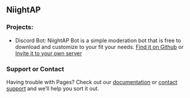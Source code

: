 ## NiightAP

### Projects:
- Discord Bot:
NiightAP Bot is a simple moderation bot that is free to download and customize to your fit your needs. [Find it on Github](https://github.com/niightap/discord-bot) or [Invite it to your own server](https://niightap.fanlink.to/botinv)

### Support or Contact

Having trouble with Pages? Check out our [documentation](https://github.com/niightap/ngyt.tk) or [contact support](https://mvoorhies.tk/contact) and we’ll help you sort it out.
